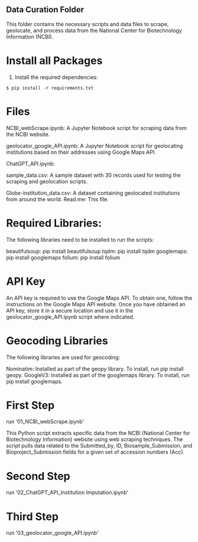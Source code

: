 ## Data Curation Folder 

This folder contains the necessary scripts and data files to scrape, geolocate, and 
process data from the National Center for Biotechnology Information (NCBI). 



# Install all Packages
 
1. Install the required dependencies:

```shell
$ pip install -r requirements.txt
```

# Files 

NCBI_webScrape.ipynb: A Jupyter Notebook script for scraping data from the NCBI website. 

geolocator_google_API.ipynb: A Jupyter Notebook script for geolocating institutions based on their addresses using Google Maps API. 

ChatGPT_API.ipynb: 

sample_data.csv: A sample dataset with 30 records used for testing the scraping and geolocation scripts. 

Globe-institution_data.csv: A dataset containing geolocated institutions from around the world. Read.me: This file. 

#  Required Libraries:

The following libraries need to be installed to run the scripts: 

beautifulsoup: pip install beautifulsoup 
tqdm: pip install tqdm 
googlemaps: pip install googlemaps 
folium: pip install folium 

# API Key 
An API key is required to use the Google Maps API. To obtain one, 
follow the instructions on the Google Maps API website. Once you have 
obtained an API key, store it in a secure location and use it in 
the geolocator_google_API.ipynb script where indicated. 

# Geocoding Libraries 


The following libraries are used for geocoding: 

Nominatim: Installed as part of the geopy library. To install, run pip install geopy. 
GoogleV3: Installed as part of the googlemaps library. To install, run pip install googlemaps. 


# First Step
run '01_NCBI_webScrape.ipynb'

This Python script extracts specific data from the NCBI (National Center for Biotechnology Information) website using web scraping techniques. The script pulls data related to the Submitted_by, ID, Biosample_Submission, and Bioproject_Submission fields for a given set of accession numbers (Acc).

# Second Step

run '02_ChatGPT_API_Institution Imputation.ipynb'

# Third Step

run '03_geolocator_google_API.ipynb'
